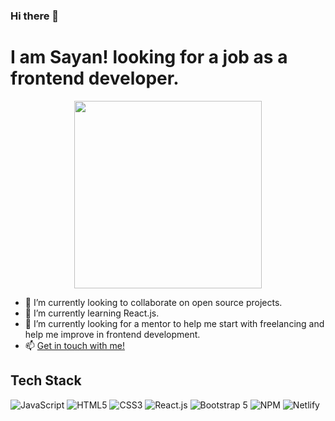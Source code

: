 ### Hi there 👋

# I am Sayan! looking for a job as a frontend developer.

<div id="header" align="center">
  <img src="https://media.giphy.com/media/M9gbBd9nbDrOTu1Mqx/giphy.gif" width="300"/>
</div>

- 🔭 I’m currently looking to collaborate on open source projects.
- 🌱 I’m currently learning React.js.
- 🤔 I’m currently looking for a mentor to help me start with freelancing and help me improve in frontend development. 
- 📫 [Get in touch with me!](https://sayan-dev.netlify.app/)
## Tech Stack
![JavaScript](https://img.shields.io/badge/language%20or%20framework%20name-<color>-<logo.svg>)
![HTML5](https://img.shields.io/badge/language%20or%20framework%20name-<color>-<logo.svg>)
![CSS3](https://img.shields.io/badge/language%20or%20framework%20name-<color>-<logo.svg>)
![React.js](https://img.shields.io/badge/language%20or%20framework%20name-<color>-<logo.svg>)
![Bootstrap 5](https://img.shields.io/badge/language%20or%20framework%20name-<color>-<logo.svg>)
![NPM](https://img.shields.io/badge/language%20or%20framework%20name-<color>-<logo.svg>)
![Netlify](https://img.shields.io/badge/language%20or%20framework%20name-<color>-<logo.svg>)


